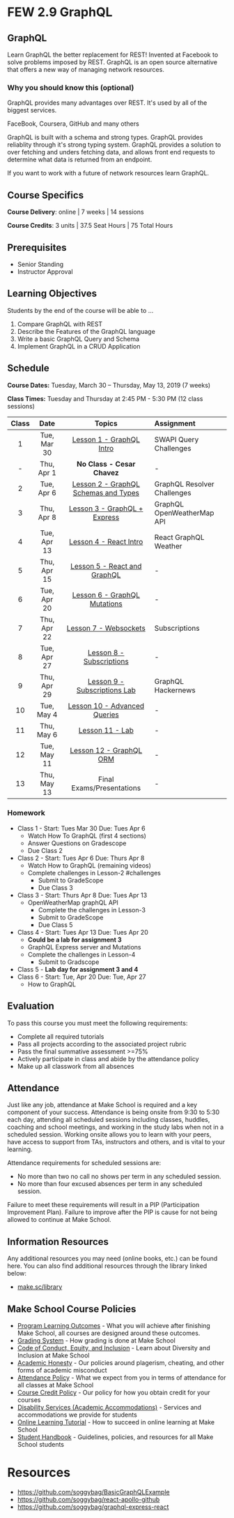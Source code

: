 # FEW 2.9 GraphQL

## GraphQL

Learn GraphQL the better replacement for REST! Invented at Facebook to solve problems imposed by REST. GraphQL is an open source alternative that offers a new way of managing network resources. 

### Why you should know this (optional)

GraphQL provides many advantages over REST. It's used by all of the biggest services. 

FaceBook, Coursera, GitHub and many others 

GraphQL is built with a schema and strong types. GraphQL provides reliablity through it's strong typing system. GraphQL provides a solution to over fetching and unders fetching data, and allows front end requests to determine what data is returned from an endpoint. 

If you want to work with a future of network resources learn GraphQL. 

## Course Specifics

**Course Delivery**: online | 7 weeks | 14 sessions

**Course Credits**: 3 units | 37.5 Seat Hours | 75 Total Hours

## Prerequisites  

- Senior Standing
- Instructor Approval

## Learning Objectives

Students by the end of the course will be able to ...

1. Compare GraphQL with REST
1. Describe the Features of the GraphQL language
1. Write a basic GraphQL Query and Schema
1. Implement GraphQL in a CRUD Application

## Schedule

**Course Dates:** Tuesday, March 30 – Thursday, May 13, 2019 (7 weeks)

**Class Times:** Tuesday and Thursday at 2:45 PM - 5:30 PM (12 class sessions)

| Class |    Date   |                Topics                  | Assignment |
|:-----:|:---------:|:--------------------------------------:|:-----------|
|  1  | Tue, Mar 30 | [Lesson 1 - GraphQL Intro]             | SWAPI Query Challenges |
|  -  |  Thu, Apr 1 | **No Class - Cesar Chavez**            | - |
|  2  | Tue, Apr 6  | [Lesson 2 - GraphQL Schemas and Types] | GraphQL Resolver Challenges |
|  3  | Thu, Apr 8  | [Lesson 3 - GraphQL + Express]         | GraphQL OpenWeatherMap API |
|  4  | Tue, Apr 13 | [Lesson 4 - React Intro]               | React GraphQL Weather |
|  5  | Thu, Apr 15 | [Lesson 5 - React and GraphQL]         | - |
|  6  | Tue, Apr 20 | [Lesson 6 - GraphQL Mutations]         | - |
|  7  | Thu, Apr 22 | [Lesson 7 - Websockets]                | Subscriptions |
|  8  | Tue, Apr 27 | [Lesson 8 - Subscriptions]             | - |
|  9  | Thu, Apr 29 | [Lesson 9 - Subscriptions Lab]         | GraphQL Hackernews |
|  10 | Tue, May 4  | [Lesson 10 - Advanced Queries]         | - |
|  11 | Thu, May 6  | [Lesson 11 - Lab]                      | - |
|  12 | Tue, May 11 | [Lesson 12 - GraphQL ORM]              | - |
|  13 | Thu, May 13 | Final Exams/Presentations              | - |

[Lesson 1 - GraphQL Intro]: Lessons/Lesson-1.md
[Lesson 2 - GraphQL Schemas and Types]: Lessons/Lesson-2.md
[Lesson 3 - GraphQL + Express]: Lessons/Lesson-3.md
[Lesson 4 - React Intro]: Lessons/Lesson-4.md
[Lesson 5 - React and GraphQL]: Lessons/Lesson-5.md
[Lesson 6 - GraphQL Mutations]: Lessons/Lesson-6.md
[Lesson 7 - Websockets]: Lessons/Lesson-7.md
[Lesson 8 - Subscriptions]: Lessons/Lesson-8.md
[Lesson 9 - Subscriptions Lab]: Lessons/Lesson-9.md
[Lesson 10 - Advanced Queries]: Lessons/Lesson-10.md
[Lesson 11 - Lab]: Lessons/Lesson-11.md
[Lesson 12 - GraphQL ORM]: Lessons/Lesson-12.md

### Homework

- Class 1 - Start: Tues Mar 30 Due: Tues Apr 6
	- Watch How To GraphQL (first 4 sections)
	- Answer Questions on Gradescope
	- Due Class 2
- Class 2 - Start: Tues Apr 6 Due: Thurs Apr 8
	- Watch How to GraphQL (remaining videos)
	- Complete challenges in Lesson-2 #challenges
		- Submit to GradeScope
		- Due Class 3
- Class 3 - Start: Thurs Apr 8 Due: Tues Apr 13
	- OpenWeatherMap graphQL API
		- Complete the challenges in Lesson-3
		- Submit to GradeScope
		- Due Class 5
- Class 4 - Start: Tues Apr 13 Due: Tues Apr 20
	- **Could be a lab for assignment 3**
	- GraphQL Express server and Mutations
	- Complete the challenges in Lesson-4
		- Submit to Gradscope
- Class 5 - **Lab day for assignment 3 and 4**
- Class 6 - Start: Tue, Apr 20 Due: Tue, Apr 27
	- How to GraphQL

## Evaluation
To pass this course you must meet the following requirements:

- Complete all required tutorials 
- Pass all projects according to the associated project rubric
- Pass the final summative assessment >=75%
- Actively participate in class and abide by the attendance policy
- Make up all classwork from all absences

## Attendance
Just like any job, attendance at Make School is required and a key component of your success. Attendance is being onsite from 9:30 to 5:30 each day, attending all scheduled sessions including classes, huddles, coaching and school meetings, and working in the study labs when not in a scheduled session. Working onsite allows you to learn with your peers, have access to support from TAs, instructors and others, and is vital to your learning.

Attendance requirements for scheduled sessions are:
- No more than two no call no shows per term in any scheduled session.
- No more than four excused absences per term in any scheduled session.

Failure to meet these requirements will result in a PIP (Participation Improvement Plan).  Failure to improve after the PIP is cause for not being allowed to continue at Make School. 

##  Information Resources

Any additional resources you may need (online books, etc.) can be found here. You can also find additional resources through the library linked below:

- [make.sc/library](http://make.sc/library)

## Make School Course Policies

- [Program Learning Outcomes](https://make.sc/program-learning-outcomes) - What you will achieve after finishing Make School, all courses are designed around these outcomes.
- [Grading System](https://make.sc/grading-system) - How grading is done at Make School
- [Code of Conduct, Equity, and Inclusion](https://make.sc/code-of-conduct) - Learn about Diversity and Inclusion at Make School
- [Academic Honesty](https://make.sc/academic-honesty-policy) - Our policies around plagerism, cheating, and other forms of academic misconduct
- [Attendance Policy](https://make.sc/attendance-policy) - What we expect from you in terms of attendance for all classes at Make School
- [Course Credit Policy](https://make.sc/course-credit-policy) - Our policy for how you obtain credit for your courses
- [Disability Services (Academic Accommodations)](https://make.sc/disability-services) - Services and accommodations we provide for students
- [Online Learning Tutorial](https://make.sc/online-learning-tutorial) - How to succeed in online learning at Make School
- [Student Handbook](https://make.sc/student-handbook) - Guidelines, policies, and resources for all Make School students

# Resources 

- https://github.com/soggybag/BasicGraphQLExample
- https://github.com/soggybag/react-apollo-github
- https://github.com/soggybag/graphql-express-react